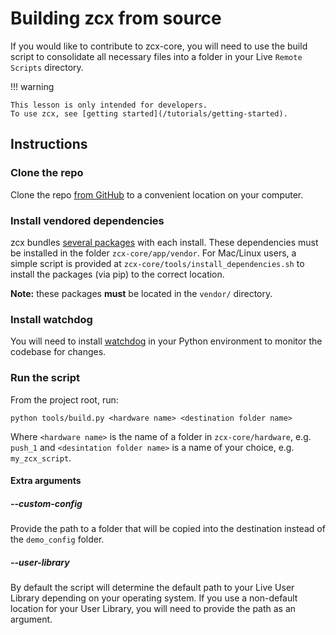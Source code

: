 # Building zcx from source

If you would like to contribute to zcx-core, you will need to use the build script to consolidate all necessary files into a folder in your Live `Remote Scripts` directory.

!!! warning

    This lesson is only intended for developers.
    To use zcx, see [getting started](/tutorials/getting-started).

## Instructions

### Clone the repo

Clone the repo [from GitHub](https://github.com/odisfm/zcx-core/) to a convenient location on your computer.

### Install vendored dependencies

zcx bundles [several packages](/dev/dependencies) with each install.
These dependencies must be installed in the folder `zcx-core/app/vendor`.
For Mac/Linux users, a simple script is provided at `zcx-core/tools/install_dependencies.sh` to install the packages (via pip) to the correct location.

**Note:** these packages **must** be located in the `vendor/` directory.

### Install watchdog

You will need to install [watchdog](https://pypi.org/project/watchdog/) in your Python environment to monitor the codebase for changes.

### Run the script

From the project root, run:

`python tools/build.py <hardware name> <destination folder name>`

Where `<hardware name>` is the name of a folder in `zcx-core/hardware`, e.g. `push_1` and `<desintation folder name>` is a name of your choice, e.g. `my_zcx_script`.

#### Extra arguments

##### --custom-config

Provide the path to a folder that will be copied into the destination instead of the `demo_config` folder.

##### --user-library

By default the script will determine the default path to your Live User Library depending on your operating system.
If you use a non-default location for your User Library, you will need to provide the path as an argument.

